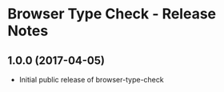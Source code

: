 # Browser Type Check - Release Notes

## 1.0.0 (2017-04-05)

- Initial public release of browser-type-check

